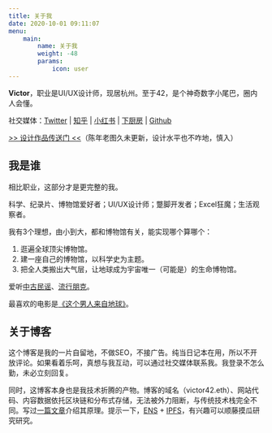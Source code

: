 ```yaml
---
title: 关于我
date: 2020-10-01 09:11:07
menu: 
    main:
        name: 关于我
        weight: -48
        params:
            icon: user
---
```


**Victor**，职业是UI/UX设计师，现居杭州。至于42，是个神奇数字小尾巴，圈内人会懂。

社交媒体：[Twitter](https://twitter.com/victor_cheng_42) | [知乎](https://www.zhihu.com/people/victor_42) | [小红书](https://www.xiaohongshu.com/user/profile/6255841b000000002102462c) | [下厨房](https://www.xiachufang.com/cook/10348954/) | [Github](https://github.com/greenzorro)

[>> 设计作品传送门 <<](https://www.behance.net/greenzorro)（陈年老图久未更新，设计水平也不咋地，慎入）

## 我是谁

相比职业，这部分才是更完整的我。

科学、纪录片、博物馆爱好者；UI/UX设计师；蹩脚开发者；Excel狂魔；生活观察者。

我有3个理想，由小到大，都和博物馆有关，能实现哪个算哪个：
1. 逛遍全球顶尖博物馆。
2. 建一座自己的博物馆，以科学史为主题。
3. 把全人类搬出大气层，让地球成为宇宙唯一（可能是）的生命博物馆。

爱听[中古民谣](https://music.163.com/#/playlist?id=364460491)、[流行朋克](https://music.163.com/#/playlist?id=109312060)。

最喜欢的电影是[《这个男人来自地球》](http://movie.douban.com/subject/2300586/)。

## 关于博客

这个博客是我的一片自留地，不做SEO，不接广告。纯当日记本在用，所以不开放评论。如果看着乐呵，真想与我互动，可以通过社交媒体联系我。我登录不怎么勤，未必立刻回复。

同时，这博客本身也是我技术折腾的产物。博客的域名（victor42.eth）、网站代码、内容数据依托区块链和分布式存储，无法被外力阻断，与传统技术栈完全不同。写过[一篇文章](/post/3608/)介绍其原理。提示一下，[ENS](https://ens.domains/) + [IPFS](https://ipfs.io/)，有兴趣可以顺藤摸瓜研究研究。
